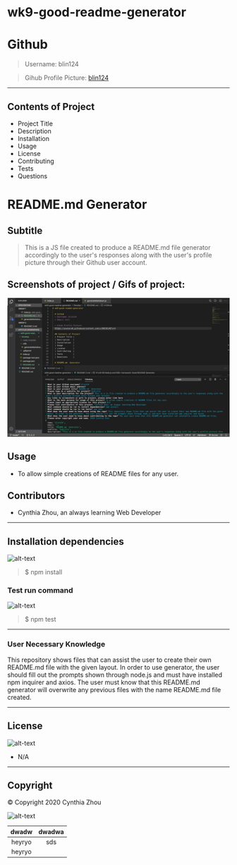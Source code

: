 # wk9-good-readme-generator

  # Github
  > Username: blin124
  
  > Gihub Profile Picture:
  [blin124](https://avatars0.githubusercontent.com/u/60638148?v=4)

  ---

  ## Contents of Project
 * Project Title
 * Description  
 * Installation 
 * Usage        
 * License      
 * Contributing 
 * Tests        
 * Questions    

  # README.md Generator

  ## Subtitle 

  > This is a JS file created to produce a README.md file generator accordingly to the user's responses along with the user's profile picture through their Github user account.

  ## Screenshots of project / Gifs of project:
  ![Image description](/Screenshot/shot-one.png)

  ## Usage
  - To allow simple creations of README files for any user.

  ## Contributors
  - Cynthia Zhou, an always learning Web Developer

  ---

  ## Installation dependencies
   ![alt-text](https://img.shields.io/badge/npm-npminstall-green)
  > $ npm install
  ### Test run command
   ![alt-text](https://img.shields.io/badge/tests-npmtest-brightgreen)
  > $ npm test

  ---

  ### User Necessary Knowledge
  This repository shows files that can assist the user to create their own README.md file with the given layout. In order to use generator, the user should fill out the prompts shown through node.js and must have installed npm inquirer and axios.
  The user must know that this README.md generator will overwrite any previous files with the name README.md file created.

  ---

  ## License
  ![alt-text](https://img.shields.io/badge/license-N/A-gold)
  - N/A

  ---

  ## Copyright
 © Copyright 2020 Cynthia Zhou
  
  ![alt-text](https://img.shields.io/badge/copyright-2020CynthiaZhou-blue)

  
|   dwadw   |   dwadwa |
|:---:|:---:|
| heyryo |   sds   |
| heyryo | 